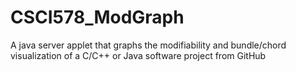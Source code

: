 # CSCI578_ModGraph
A java server applet that graphs the modifiability and bundle/chord visualization of a C/C++ or Java software project from GitHub

